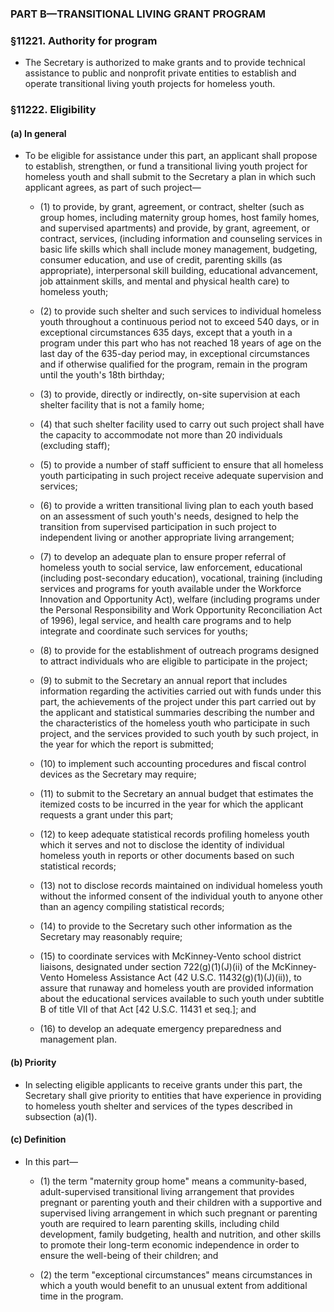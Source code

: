 ### PART B—TRANSITIONAL LIVING GRANT PROGRAM

### §11221. Authority for program
* The Secretary is authorized to make grants and to provide technical assistance to public and nonprofit private entities to establish and operate transitional living youth projects for homeless youth.

### §11222. Eligibility
#### (a) In general
* To be eligible for assistance under this part, an applicant shall propose to establish, strengthen, or fund a transitional living youth project for homeless youth and shall submit to the Secretary a plan in which such applicant agrees, as part of such project—

  * (1) to provide, by grant, agreement, or contract, shelter (such as group homes, including maternity group homes, host family homes, and supervised apartments) and provide, by grant, agreement, or contract, services, (including information and counseling services in basic life skills which shall include money management, budgeting, consumer education, and use of credit, parenting skills (as appropriate), interpersonal skill building, educational advancement, job attainment skills, and mental and physical health care) to homeless youth;

  * (2) to provide such shelter and such services to individual homeless youth throughout a continuous period not to exceed 540 days, or in exceptional circumstances 635 days, except that a youth in a program under this part who has not reached 18 years of age on the last day of the 635-day period may, in exceptional circumstances and if otherwise qualified for the program, remain in the program until the youth's 18th birthday;

  * (3) to provide, directly or indirectly, on-site supervision at each shelter facility that is not a family home;

  * (4) that such shelter facility used to carry out such project shall have the capacity to accommodate not more than 20 individuals (excluding staff);

  * (5) to provide a number of staff sufficient to ensure that all homeless youth participating in such project receive adequate supervision and services;

  * (6) to provide a written transitional living plan to each youth based on an assessment of such youth's needs, designed to help the transition from supervised participation in such project to independent living or another appropriate living arrangement;

  * (7) to develop an adequate plan to ensure proper referral of homeless youth to social service, law enforcement, educational (including post-secondary education), vocational, training (including services and programs for youth available under the Workforce Innovation and Opportunity Act), welfare (including programs under the Personal Responsibility and Work Opportunity Reconciliation Act of 1996), legal service, and health care programs and to help integrate and coordinate such services for youths;

  * (8) to provide for the establishment of outreach programs designed to attract individuals who are eligible to participate in the project;

  * (9) to submit to the Secretary an annual report that includes information regarding the activities carried out with funds under this part, the achievements of the project under this part carried out by the applicant and statistical summaries describing the number and the characteristics of the homeless youth who participate in such project, and the services provided to such youth by such project, in the year for which the report is submitted;

  * (10) to implement such accounting procedures and fiscal control devices as the Secretary may require;

  * (11) to submit to the Secretary an annual budget that estimates the itemized costs to be incurred in the year for which the applicant requests a grant under this part;

  * (12) to keep adequate statistical records profiling homeless youth which it serves and not to disclose the identity of individual homeless youth in reports or other documents based on such statistical records;

  * (13) not to disclose records maintained on individual homeless youth without the informed consent of the individual youth to anyone other than an agency compiling statistical records;

  * (14) to provide to the Secretary such other information as the Secretary may reasonably require;

  * (15) to coordinate services with McKinney-Vento school district liaisons, designated under section 722(g)(1)(J)(ii) of the McKinney-Vento Homeless Assistance Act (42 U.S.C. 11432(g)(1)(J)(ii)), to assure that runaway and homeless youth are provided information about the educational services available to such youth under subtitle B of title VII of that Act [42 U.S.C. 11431 et seq.]; and

  * (16) to develop an adequate emergency preparedness and management plan.

#### (b) Priority
* In selecting eligible applicants to receive grants under this part, the Secretary shall give priority to entities that have experience in providing to homeless youth shelter and services of the types described in subsection (a)(1).

#### (c) Definition
* In this part—

  * (1) the term "maternity group home" means a community-based, adult-supervised transitional living arrangement that provides pregnant or parenting youth and their children with a supportive and supervised living arrangement in which such pregnant or parenting youth are required to learn parenting skills, including child development, family budgeting, health and nutrition, and other skills to promote their long-term economic independence in order to ensure the well-being of their children; and

  * (2) the term "exceptional circumstances" means circumstances in which a youth would benefit to an unusual extent from additional time in the program.